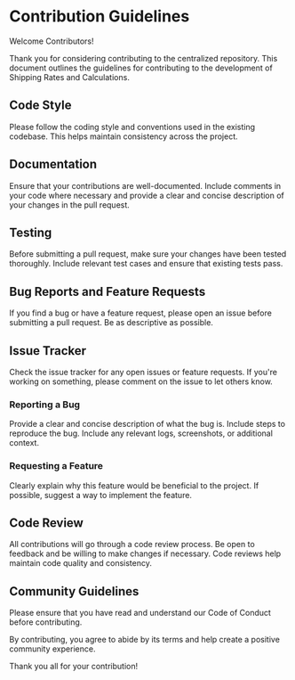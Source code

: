# Contribution Guidelines

Welcome Contributors!

Thank you for considering contributing to the centralized repository. This document outlines the guidelines for contributing to the development of Shipping Rates and Calculations.

## Code Style
Please follow the coding style and conventions used in the existing codebase. This helps maintain consistency across the project.

## Documentation
Ensure that your contributions are well-documented. Include comments in your code where necessary and provide a clear and concise description of your changes in the pull request.

## Testing
Before submitting a pull request, make sure your changes have been tested thoroughly. Include relevant test cases and ensure that existing tests pass.

## Bug Reports and Feature Requests
If you find a bug or have a feature request, please open an issue before submitting a pull request. Be as descriptive as possible.

## Issue Tracker
Check the issue tracker for any open issues or feature requests. If you're working on something, please comment on the issue to let others know.

### Reporting a Bug
Provide a clear and concise description of what the bug is.
Include steps to reproduce the bug.
Include any relevant logs, screenshots, or additional context.

### Requesting a Feature
Clearly explain why this feature would be beneficial to the project.
If possible, suggest a way to implement the feature.

## Code Review
All contributions will go through a code review process. Be open to feedback and be willing to make changes if necessary. Code reviews help maintain code quality and consistency.

## Community Guidelines
Please ensure that you have read and understand our Code of Conduct before contributing.

By contributing, you agree to abide by its terms and help create a positive community experience.

Thank you all for your contribution!
